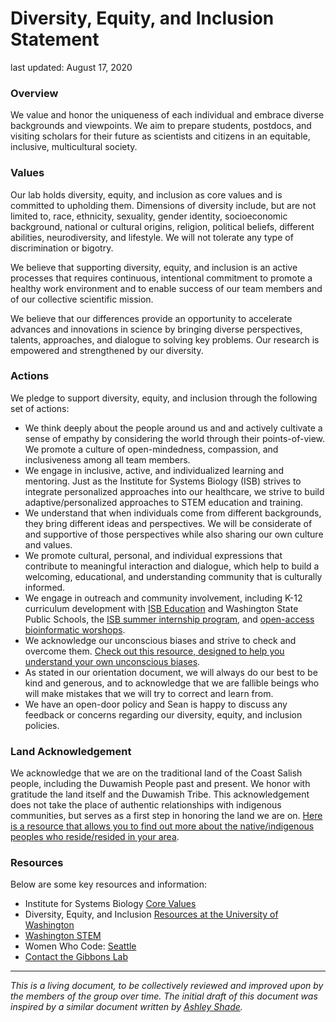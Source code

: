 # Diversity, Equity, and Inclusion Statement

last updated: August 17, 2020

### Overview

We value and honor the uniqueness of each individual and embrace diverse backgrounds and viewpoints. We aim to prepare students, postdocs, and visiting scholars for their future as scientists and citizens in an equitable, inclusive, multicultural society. 


### Values

Our lab holds diversity, equity, and inclusion as core values and is committed to upholding them.  Dimensions of diversity include, but are not limited to, race, ethnicity, sexuality, gender identity, socioeconomic background, national or cultural origins, religion, political beliefs, different abilities, neurodiversity, and lifestyle. We will not tolerate any type of discrimination or bigotry.

 

We believe that supporting diversity, equity, and inclusion is an active processes that requires continuous, intentional commitment to promote a healthy work environment and to enable success of our team members and of our collective scientific mission.



We believe that our differences provide an opportunity to accelerate advances and innovations in science by bringing diverse perspectives, talents, approaches, and dialogue to solving key problems. Our research is empowered and strengthened by our diversity. 


### Actions

We pledge to support diversity, equity, and inclusion through the following set of actions:

* We think deeply about the people around us and and actively cultivate a sense of empathy by considering the world through their points-of-view. We promote a culture of open-mindedness, compassion, and inclusiveness among all team members.
* We engage in inclusive, active, and individualized learning and mentoring. Just as the Institute for Systems Biology (ISB) strives to integrate personalized approaches into our healthcare, we strive to build adaptive/personalized approaches to STEM education and training.
* We understand that when individuals come from different backgrounds, they bring different ideas and perspectives. We will be considerate of and supportive of those perspectives while also sharing our own culture and values. 
* We promote cultural, personal, and individual expressions that contribute to meaningful interaction and dialogue, which help to build a welcoming, educational, and understanding community that is culturally informed.
* We engage in outreach and community involvement, including K-12 curriculum development with [ISB Education](https://isbscience.org/education/) and Washington State Public Schools, the [ISB summer internship program](https://isbscience.org/about/careers/internships/), and [open-access bioinformatic worshops](https://github.com/Gibbons-Lab/isb_course_2020).
* We acknowledge our unconscious biases and strive to check and overcome them. [Check out this resource, designed to help you understand your own unconscious biases](https://implicit.harvard.edu/implicit/takeatest.html).
* As stated in our orientation document, we will always do our best to be kind and generous, and to acknowledge that we are fallible beings who will make mistakes that we will try to correct and learn from.
* We have an open-door policy and Sean is happy to discuss any feedback or concerns regarding our diversity, equity, and inclusion policies.


### Land Acknowledgement

We acknowledge that we are on the traditional land of the Coast Salish people, including the Duwamish People past and present. We honor with gratitude the land itself and the Duwamish Tribe. This acknowledgement does not take the place of authentic relationships with indigenous communities, but serves as a first step in honoring the land we are on. [Here is a resource that allows you to find out more about the native/indigenous peoples who reside/resided in your area](https://native-land.ca/).

### Resources

Below are some key resources and information:

* Institute for Systems Biology [Core Values](https://isbscience.org/about/core-values-goals/)
* Diversity, Equity, and Inclusion [Resources at the University of Washington](https://www.washington.edu/diversity/)
* [Washington STEM](https://washingtonstem.org/)
* Women Who Code: [Seattle](https://www.womenwhocode.com/seattle)
* [Contact the Gibbons Lab](https://gibbons.isbscience.org/contact/)

___

_This is a living document, to be collectively reviewed and improved upon by the members of the group over time. The initial draft of this document was inspired by a similar document written by [Ashley Shade](https://ashley17061.wixsite.com/shadelab/dei)._


